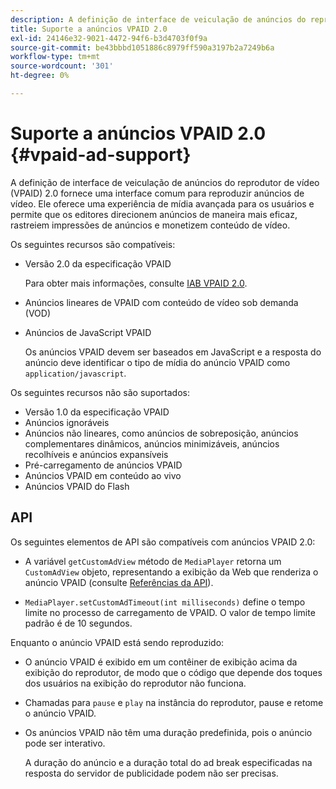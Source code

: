 ```yaml
---
description: A definição de interface de veiculação de anúncios do reprodutor de vídeo (VPAID) 2.0 fornece uma interface comum para reproduzir anúncios de vídeo. Ele oferece uma experiência de mídia avançada para os usuários e permite que os editores direcionem anúncios de maneira mais eficaz, rastreiem impressões de anúncios e monetizem conteúdo de vídeo.
title: Suporte a anúncios VPAID 2.0
exl-id: 24146e32-9021-4472-94f6-b3d4703f0f9a
source-git-commit: be43bbbd1051886c8979ff590a3197b2a7249b6a
workflow-type: tm+mt
source-wordcount: '301'
ht-degree: 0%

---
```


# Suporte a anúncios VPAID 2.0 {#vpaid-ad-support}

A definição de interface de veiculação de anúncios do reprodutor de vídeo (VPAID) 2.0 fornece uma interface comum para reproduzir anúncios de vídeo. Ele oferece uma experiência de mídia avançada para os usuários e permite que os editores direcionem anúncios de maneira mais eficaz, rastreiem impressões de anúncios e monetizem conteúdo de vídeo.

Os seguintes recursos são compatíveis:

* Versão 2.0 da especificação VPAID

   Para obter mais informações, consulte [IAB VPAID 2.0](https://www.iab.com/wp-content/uploads/2015/06/VPAID_2_0_Final_04-10-2012.pdf).
* Anúncios lineares de VPAID com conteúdo de vídeo sob demanda (VOD)
* Anúncios de JavaScript VPAID

   Os anúncios VPAID devem ser baseados em JavaScript e a resposta do anúncio deve identificar o tipo de mídia do anúncio VPAID como `application/javascript`.

Os seguintes recursos não são suportados:

* Versão 1.0 da especificação VPAID
* Anúncios ignoráveis
* Anúncios não lineares, como anúncios de sobreposição, anúncios complementares dinâmicos, anúncios minimizáveis, anúncios recolhíveis e anúncios expansíveis
* Pré-carregamento de anúncios VPAID
* Anúncios VPAID em conteúdo ao vivo
* Anúncios VPAID do Flash

## API

Os seguintes elementos de API são compatíveis com anúncios VPAID 2.0:

* A variável `getCustomAdView` método de `MediaPlayer` retorna um `CustomAdView` objeto, representando a exibição da Web que renderiza o anúncio VPAID (consulte [Referências da API](https://help.adobe.com/en_US/primetime/api/psdk/javadoc/index.html)).

* `MediaPlayer.setCustomAdTimeout(int milliseconds)` define o tempo limite no processo de carregamento de VPAID. O valor de tempo limite padrão é de 10 segundos.

Enquanto o anúncio VPAID está sendo reproduzido:

* O anúncio VPAID é exibido em um contêiner de exibição acima da exibição do reprodutor, de modo que o código que depende dos toques dos usuários na exibição do reprodutor não funciona.
* Chamadas para `pause` e `play` na instância do reprodutor, pause e retome o anúncio VPAID.

* Os anúncios VPAID não têm uma duração predefinida, pois o anúncio pode ser interativo.

   A duração do anúncio e a duração total do ad break especificadas na resposta do servidor de publicidade podem não ser precisas.
